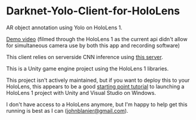 # Darknet-Yolo-Client-for-HoloLens

AR object annotation using Yolo on HoloLens 1. 

[Demo video](https://jblanier.net/media/HololensDemo.mp4) (filmed through the HoloLens 1 as the current api didn't allow for simultaneous camera use by both this app and recording software)

This client relies on serverside CNN inference using [this server](https://github.com/JBLanier/Darknet-Yolo-Server-for-HoloLens).

This is a Unity game engine project using the HoloLens 1 libraries.

This project isn't actively maintained, but if you want to deploy this to your HoloLens, this appears to be a good [starting point tutorial](https://medium.com/@mkryaz/step-by-step-hololens-1-with-unity-and-visual-studio-tutorial-4601d5dfcc8f) to launching a HoloLens 1 project with Unity and Visual Studio on Windows. 

I don't have access to a HoloLens anymore, but I'm happy to help get this running is best as I can (johnblanier@gmail.com).

